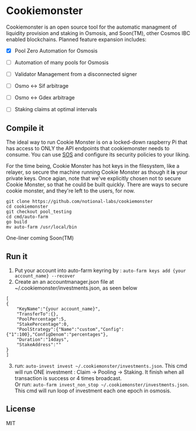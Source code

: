 # Cookiemonster
Cookiemonster is an open source tool for the automatic managment of liquidity provision and staking in Osmosis, and Soon(TM), other Cosmos IBC enabled blockchains.  Planned feature expansion includes:

- [x] Pool Zero Automation for Osmosis
- [ ] Automation of many pools for Osmosis
- [ ] Validator Management from a disconnected signer
- [ ] Osmo <-> Sif arbitrage
- [ ] Osmo <-> Gdex arbitrage
- [ ] Staking claims at optimal intervals


## Compile it
The ideal way to run Cookie Monster is on a locked-down raspberry Pi that has access to ONLY the API endpoints that cookiemonster needs to consume.  You can use [SOS](https://github.com/notional-labs/sos) and configure its security policies to your liking.  


For the time being, Cookie Monster has hot keys in the filesystem, like a relayer, so secure the machine running Cookie Monster as though it **is** your private keys.  Once agian, note that we've explicitly chosen not to secure Cookie Monster, so that he could be built quickly.  There are ways to secure cookie monster, and they're left to the users, for now. 

```
git clone https://github.com/notional-labs/cookiemonster
cd cookiemonster
git checkout pool_testing
cd cmd/auto-farm
go build
mv auto-farm /usr/local/bin
```


One-liner coming Soon(TM)


## Run it
1. Put your account into auto-farm keyring by : `auto-farm keys add {your account_name} --recover`
2. Create an an accountmanager.json file at ~/.cookiemonster/investments.json, as seen below
```
[
{
    "KeyName":"{your account_name}",
    "TransferTo":{},
    "PoolPercentage":5,
    "StakePercentage":0,
    "PoolStrategy":{"Name":"custom","Config":{"1":100},"ConfigDenom":"percentages"},
    "Duration":"14days",
    "StakeAddress":""
}
]
```
3. run: `auto-invest invest ~/.cookiemonster/investments.json`.  This cmd will run ONE investment : Claim -> Pooling -> Staking. It finish when all transaction is success or 4 times broadcast. </br>
  Or run: `auto-farm invest_non_stop ~/.cookiemonster/investments.json`.   This cmd will run loop of investment each one epoch in osmosis.



## License

MIT
